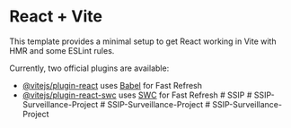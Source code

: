 # React + Vite

This template provides a minimal setup to get React working in Vite with HMR and some ESLint rules.

Currently, two official plugins are available:

- [@vitejs/plugin-react](https://github.com/vitejs/vite-plugin-react/blob/main/packages/plugin-react/README.md) uses [Babel](https://babeljs.io/) for Fast Refresh
- [@vitejs/plugin-react-swc](https://github.com/vitejs/vite-plugin-react-swc) uses [SWC](https://swc.rs/) for Fast Refresh
#   S S I P  
 #   S S I P - S u r v e i l l a n c e - P r o j e c t  
 #   S S I P - S u r v e i l l a n c e - P r o j e c t  
 #   S S I P - S u r v e i l l a n c e - P r o j e c t  
 